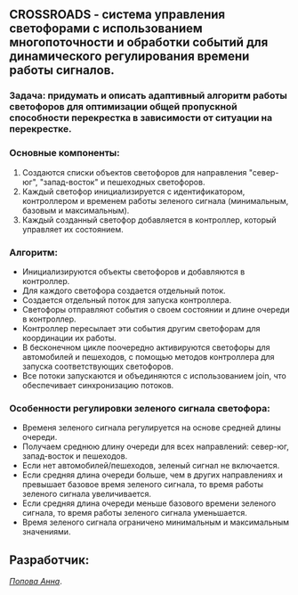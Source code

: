 ## CROSSROADS - система управления светофорами с использованием многопоточности и обработки событий для динамического регулирования времени работы сигналов.

### Задача: придумать и описать адаптивный алгоритм работы светофоров для оптимизации общей пропускной способности перекрестка в зависимости от ситуации на перекрестке.

### Основные компоненты:
1. Создаются списки объектов светофоров для направления "север-юг", "запад-восток" и пешеходных светофоров.<br>
2. Каждый светофор инициализируется с идентификатором, контроллером и временем работы зеленого сигнала (минимальным, базовым и максимальным).<br>
3. Каждый созданный светофор добавляется в контроллер, который управляет их состоянием.<br>

### Алгоритм:
- Инициализируются объекты светофоров и добавляются в контроллер.<br>
- Для каждого светофора создается отдельный поток.<br>
- Создается отдельный поток для запуска контроллера.<br>
- Светофоры отправляют события о своем состоянии и длине очереди в контроллер.<br>
- Контроллер пересылает эти события другим светофорам для координации их работы.<br>
- В бесконечном цикле поочередно активируются светофоры для автомобилей и пешеходов, с помощью методов контроллера для запуска соответствующих светофоров.<br>
- Все потоки запускаются и объединяются с использованием join, что обеспечивает синхронизацию потоков.<br>

### Особенности регулировки зеленого сигнала светофора:
- Временя зеленого сигнала регулируется на основе средней длины очереди.<br>
- Получаем среднюю длину очереди для всех направлений: север-юг, запад-восток и пешеходов.<br>
- Если нет автомобилей/пешеходов, зеленый сигнал не включается.<br>
- Если средняя длина очереди больше, чем в других направлениях и превышает базовое время зеленого сигнала, то время работы зеленого сигнала увеличивается.<br>
- Если средняя длина очереди меньше базового времени зеленого сигнала, то время работы зеленого сигнала уменьшается.<br>
- Время зеленого сигнала ограничено минимальным и максимальным значениями.<br>

## Разработчик:
<a href="https://github.com/annrud">*Попова Анна*</a>. 
